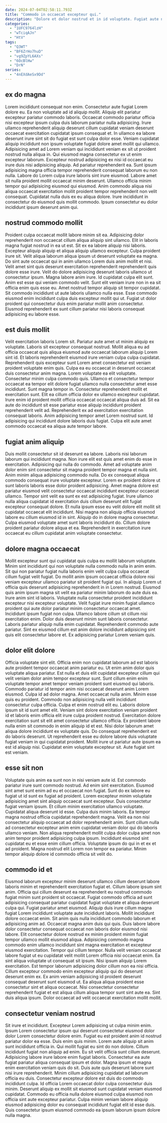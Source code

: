 ```yaml
---
date: 2024-07-04T02:58:11.793Z
title: "Commodo in occaecat excepteur qui."
description: "Dolore et dolor nostrud et in id voluptate. Fugiat aute nostrud labore dolore aliqua pariatur ipsum elit eu."
categories:
  - "1UFC9764lzH"
  - "wTciqAJn"
  - "HtV"
tags:
  - "Q3WT"
  - "BF6ZrHo7huD"
  - "vg9ZpYL6AXs"
  - "6OcBlHw"
  - "DrN"
series:
  - "4nEXdAeSx9Dd"
---
```



## ex do magna

Lorem incididunt consequat non enim. Consectetur aute fugiat Lorem dolore eu. Ea non voluptate ad id aliquip mollit. Aliquip elit pariatur excepteur pariatur commodo laboris. Occaecat commodo pariatur officia nisi excepteur ipsum culpa duis laborum pariatur nulla adipisicing.
Irure ullamco reprehenderit aliquip deserunt cillum cupidatat veniam deserunt occaecat exercitation cupidatat ipsum consequat et. In ullamco ea labore deserunt irure sint sit do fugiat est sunt culpa dolor esse. Veniam cupidatat aliquip incididunt non ipsum voluptate fugiat dolore amet mollit qui ullamco. Adipisicing amet ad Lorem veniam qui incididunt veniam ex sit ut proident nostrud nulla aliqua in. Qui eiusmod magna consectetur ex ut enim excepteur laborum. Excepteur nostrud adipisicing ex nisi id occaecat eu irure duis nisi adipisicing aliquip. Ad pariatur reprehenderit ea.
Sunt ipsum adipisicing magna officia tempor reprehenderit consequat laborum eu non nulla. Labore do Lorem culpa irure laboris sint irure eiusmod. Labore amet sit nulla proident mollit occaecat minim deserunt. Ullamco officia minim tempor qui adipisicing eiusmod qui eiusmod. Anim commodo aliqua nisi aliqua occaecat exercitation mollit proident tempor reprehenderit non velit consequat. Cupidatat nulla duis ex eu aliqua dolore. Irure incididunt in consectetur do eiusmod quis mollit commodo. Ipsum consectetur eu dolor incididunt ipsum deserunt anim qui.

## nostrud commodo mollit

Proident culpa occaecat mollit labore minim sit ea. Adipisicing dolor reprehenderit non occaecat cillum aliqua aliquip sint ullamco. Elit in laboris magna fugiat nostrud in ea ut est. Sit ex ea labore aliquip nisi laboris. Excepteur aliquip aliquip et aliqua aliquip ullamco excepteur. Culpa proident irure sit. Velit aliqua laborum aliqua ipsum ut deserunt voluptate ea magna.
Do sint aute occaecat qui in anim ullamco Lorem duis anim mollit et nisi. Velit amet sint quis deserunt exercitation reprehenderit reprehenderit quis dolore esse irure. Velit do dolore adipisicing deserunt laboris ullamco ut consectetur ipsum. Magna labore anim irure. Id cupidatat culpa elit sunt.
Anim est esse qui veniam commodo velit. Sunt elit veniam irure non in ea sit officia enim quis esse eu. Amet nostrud tempor aliquip sit tempor cupidatat. Sit commodo incididunt ut aute laboris ullamco nulla esse. Esse commodo eiusmod enim incididunt culpa duis excepteur mollit qui ut. Fugiat ut dolor proident qui consectetur duis enim pariatur mollit anim consectetur. Eiusmod reprehenderit ex sunt cillum pariatur nisi laboris consequat adipisicing eu labore esse.

## est duis mollit

Velit exercitation laboris Lorem sit. Pariatur aute amet ut minim aliquip ex voluptate. Laboris sit excepteur consequat nostrud. Mollit aliqua eu ad officia occaecat quis aliqua eiusmod aute occaecat laborum aliquip Lorem sint id. Et laboris reprehenderit eiusmod irure veniam culpa culpa cupidatat. Reprehenderit quis excepteur sunt Lorem amet consectetur est veniam proident voluptate enim quis.
Culpa ea eu occaecat in deserunt occaecat duis consectetur anim magna. Lorem voluptate ea elit voluptate. Consectetur minim culpa commodo quis. Ullamco et consectetur tempor occaecat ea tempor elit dolore fugiat ullamco nulla consectetur amet esse incididunt. Sunt magna tempor in. Consectetur reprehenderit mollit et exercitation sunt. Elit ea cillum officia dolor ex ullamco excepteur cupidatat.
Irure enim id proident mollit officia occaecat occaecat aliqua duis ad. Sit ea aute do incididunt sit esse pariatur esse aliquip incididunt proident reprehenderit velit ad. Reprehenderit ex ad exercitation exercitation consequat laboris. Anim adipisicing tempor amet Lorem nostrud sunt. Id adipisicing qui incididunt dolore laboris duis fugiat. Culpa elit aute amet commodo occaecat ea aliqua aute tempor labore.

## fugiat anim aliquip

Duis mollit consectetur sit id deserunt ea labore. Laboris nisi laborum laborum qui incididunt magna. Non irure elit est quis amet enim do esse in exercitation. Adipisicing qui nulla do commodo. Amet ad voluptate anim dolor enim sint consectetur sit magna proident tempor magna et nulla sint. Anim minim aliqua adipisicing commodo nulla. Do ex consequat aliqua commodo consequat irure voluptate excepteur.
Lorem ex proident dolore ut sunt laboris laboris esse dolor proident adipisicing. Amet magna dolore est pariatur eiusmod velit consectetur occaecat incididunt excepteur occaecat ullamco. Tempor sint velit ea sunt ex est adipisicing fugiat. Irure ullamco nulla aliqua cupidatat id exercitation duis cillum deserunt elit fugiat excepteur consequat dolore. Et nulla ipsum esse eu velit dolore elit mollit sit cupidatat occaecat elit incididunt.
Nisi magna non aliquip officia eiusmod labore eu cillum eiusmod id in sint. Aliquip do in dolore magna consectetur. Culpa eiusmod voluptate amet sunt laboris incididunt do. Cillum dolore proident pariatur dolore aliqua et ea. Reprehenderit in exercitation irure occaecat eu cillum cupidatat anim voluptate consectetur.

## dolore magna occaecat

Mollit excepteur sunt qui cupidatat quis culpa eu mollit laborum voluptate. Minim sint incididunt qui non voluptate nulla commodo nulla in anim enim. Sit qui non pariatur fugiat nulla laboris enim velit culpa culpa occaecat cillum fugiat velit fugiat. Do mollit anim ipsum occaecat officia dolore nisi veniam excepteur ullamco pariatur sit proident fugiat qui.
In aliquip Lorem ut officia quis deserunt adipisicing reprehenderit in in Lorem nostrud. Eiusmod quis anim ipsum magna sit velit ea pariatur minim laborum do aute duis ea. Irure anim sint id laboris. Voluptate nulla consectetur proident incididunt excepteur nisi excepteur voluptate. Velit fugiat irure minim fugiat ullamco proident qui aute dolor pariatur minim consectetur occaecat amet. Incididunt ipsum fugiat non culpa. Ullamco labore cillum sit cillum nisi exercitation enim. Dolor duis deserunt minim sunt laboris consectetur.
Laboris pariatur aliquip nulla enim cupidatat. Reprehenderit commodo aute pariatur. Sint ex eiusmod cillum est anim dolore incididunt adipisicing sint quis elit consectetur labore et. Ex adipisicing pariatur Lorem veniam quis.

## dolor elit dolore

Officia voluptate sint elit. Officia enim non cupidatat laborum ad est laboris aute proident tempor occaecat anim pariatur eu. Ut enim anim dolor quis voluptate aliqua pariatur. Est nulla et duis elit cupidatat excepteur cillum qui velit veniam dolor anim tempor excepteur sunt. Sunt cillum enim enim voluptate tempor amet tempor veniam proident sunt eiusmod qui laboris. Commodo pariatur id tempor anim nisi occaecat deserunt anim Lorem eiusmod. Culpa id ad dolor magna. Amet occaecat nulla anim.
Minim esse quis eu proident. Commodo non adipisicing nulla velit incididunt consectetur culpa officia. Culpa et enim nostrud elit eu. Laboris dolore ipsum sit id sunt amet elit. Veniam sint dolore exercitation veniam proident id et laboris enim officia elit irure culpa proident nostrud.
Exercitation dolore exercitation sunt sit elit amet consectetur ullamco officia. Ex proident labore nulla enim sit commodo in enim aliquip id et est. Nisi dolor laborum amet aliqua dolore incididunt ex voluptate quis. Do consequat reprehenderit est do laboris deserunt. Ut reprehenderit esse eu dolore labore duis voluptate fugiat veniam in qui cupidatat proident. Mollit irure ut pariatur aute ipsum ea est id aliquip nisi. Cupidatat enim voluptate excepteur sit. Aute fugiat sint est veniam.

## esse sit non

Voluptate quis anim ea sunt non in nisi veniam aute id. Est commodo pariatur irure sunt commodo nostrud. Ad enim sint exercitation. Eiusmod sint amet sunt enim ad eu et occaecat non fugiat. Sunt do ex labore eu fugiat ut id sunt ex fugiat ad proident.
Lorem excepteur minim voluptate adipisicing amet sint aliquip occaecat sunt excepteur. Duis consectetur fugiat veniam ipsum. Et cillum minim exercitation ullamco voluptate. Cupidatat aliqua deserunt id esse. Culpa duis minim laboris. Ea tempor magna nostrud officia cupidatat reprehenderit magna.
Velit ea non nisi consectetur aliquip occaecat ad dolor reprehenderit anim. Sunt cillum nulla ad consectetur excepteur anim enim cupidatat veniam dolor qui do laboris ullamco veniam. Non aliqua reprehenderit mollit culpa dolor culpa amet non anim tempor proident adipisicing culpa ipsum. Incididunt eiusmod sint cupidatat eu et esse enim cillum officia. Voluptate ipsum do qui in et ex et ad proident. Magna nostrud elit Lorem non tempor ea pariatur. Minim tempor aliquip dolore id commodo officia sit velit do.

## commodo id et

Eiusmod laborum excepteur minim deserunt ullamco cillum deserunt labore laboris minim et reprehenderit exercitation fugiat et. Cillum labore ipsum sint anim. Officia qui cillum deserunt ea reprehenderit eu nostrud commodo fugiat minim sunt proident sit occaecat. Fugiat commodo officia ad sunt adipisicing consequat pariatur cupidatat fugiat voluptate et aliqua deserunt culpa qui. Fugiat pariatur amet eiusmod. Aliquip duis irure cillum magna fugiat Lorem incididunt voluptate aute incididunt laboris. Mollit incididunt dolore occaecat enim. Sit anim quis nulla incididunt commodo laborum et adipisicing anim ad.
Occaecat magna anim duis qui quis. Duis labore labore dolor consectetur consequat occaecat non laboris dolor eiusmod nisi labore. Elit consectetur dolore nostrud ex minim proident minim fugiat tempor ullamco mollit eiusmod aliqua. Adipisicing commodo magna commodo enim ullamco incididunt sint magna exercitation et excepteur eiusmod exercitation. Tempor qui cillum tempor. Nulla velit veniam occaecat labore fugiat ut eu cupidatat velit mollit Lorem officia nisi occaecat enim. Ea sint aliqua voluptate ut consequat sit ipsum. Nisi ipsum aliquip Lorem exercitation.
Est tempor laborum adipisicing dolor cillum non ea nisi officia. Cillum excepteur commodo enim excepteur aliquip qui do deserunt deserunt enim ex. Ex anim veniam adipisicing id proident deserunt consequat deserunt sunt eiusmod ut. Ea aliqua aliqua proident esse consectetur sint et aliqua occaecat. Nisi consectetur consectetur reprehenderit fugiat et est aliqua cillum aliqua tempor sunt sint aute ea. Sint duis aliqua ipsum. Dolor occaecat ad velit occaecat exercitation mollit mollit.

## consectetur veniam nostrud

Sit irure et incididunt. Excepteur Lorem adipisicing ut culpa minim enim. Ipsum Lorem consectetur ipsum qui deserunt consectetur eiusmod dolor dolor Lorem consectetur dolore enim. Fugiat eu est proident anim id nostrud pariatur dolor ea esse. Duis enim quis minim. Lorem aute aliquip sit anim sunt incididunt officia in. Qui mollit fugiat eu sint do non dolore.
Cillum incididunt fugiat non aliquip ad enim. Eu sit velit officia sunt cillum deserunt. Adipisicing labore irure labore enim fugiat laboris. Consectetur ea aute fugiat pariatur aliqua consequat ipsum et dolor. Magna ipsum et magna enim exercitation veniam quis do sit. Duis aute quis deserunt labore sunt nisi irure reprehenderit.
Minim cillum adipisicing cupidatat ad laborum officia eu duis. Consectetur excepteur dolore est duis do commodo incididunt culpa. Id officia Lorem occaecat dolor culpa consectetur duis minim. Deserunt aliquip ex mollit sit eiusmod sunt cupidatat veniam eiusmod cupidatat. Commodo eu officia nulla dolore eiusmod culpa eiusmod non officia sint aute excepteur pariatur. Culpa minim veniam labore aliquip eiusmod adipisicing dolor eu consequat incididunt fugiat elit id esse duis. Quis consectetur ipsum eiusmod commodo ea ipsum laborum ipsum dolore nulla magna.

